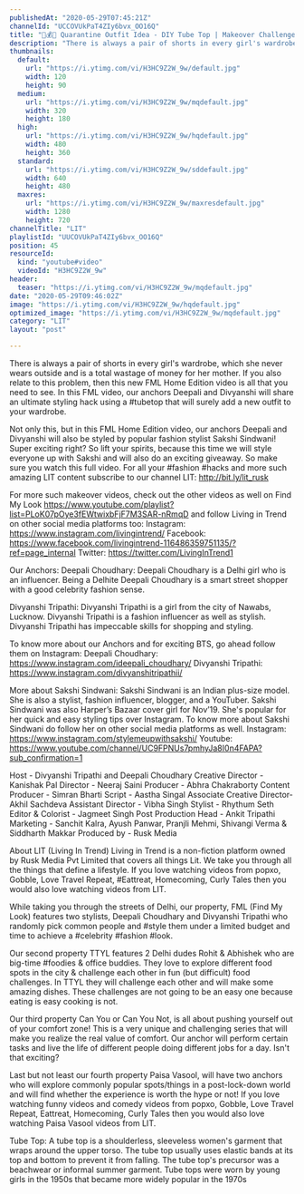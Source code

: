 ```yaml
---
publishedAt: "2020-05-29T07:45:21Z"
channelId: "UCCOVUkPaT4ZIy6bvx_OO16Q"
title: "👚💰😮 Quarantine Outfit Idea - DIY Tube Top | Makeover Challenge by Sakshi Sindwani |  FML"
description: "There is always a pair of shorts in every girl's wardrobe, which she never wears outside and is a total wastage of money for her mother. If you also relate to this problem, then this new FML Home Edition video is all that you need to see. In this FML video, our anchors Deepali and Divyanshi will share an ultimate styling hack using a #tubetop that will surely add a new outfit to your wardrobe.\n\nNot only this, but in this FML Home Edition video, our anchors Deepali and Divyanshi will also be styled by popular fashion stylist Sakshi Sindwani! Super exciting right? So lift your spirits, because this time we will style everyone up with Sakshi and will also do an exciting giveaway. So make sure you watch this full video. For all your #fashion #hacks and more such amazing LIT content subscribe to our channel LIT: http://bit.ly/lit_rusk\n\nFor more such makeover videos, check out the other videos as well on Find My Look https://www.youtube.com/playlist?list=PLoK07pOye3fEWtwixbFjF7M3SAR-nRmqD and follow Living in Trend on other social media platforms too: Instagram: https://www.instagram.com/livingintrend/ Facebook: https://www.facebook.com/livingintrend-116486359751135/?ref=page_internal Twitter: https://twitter.com/LivingInTrend1\n\nOur Anchors:\nDeepali Choudhary: Deepali Choudhary is a Delhi girl who is an influencer. Being a Delhite Deepali Choudhary is a smart street shopper with a good celebrity fashion sense.\n\nDivyanshi Tripathi: Divyanshi Tripathi is a girl from the city of Nawabs, Lucknow. Divyanshi Tripathi is a fashion influencer as well as stylish. Divyanshi Tripathi has impeccable skills for shopping and styling.\n\nTo know more about our Anchors and for exciting BTS, go ahead follow them on Instagram: Deepali Choudhary: https://www.instagram.com/ideepali_choudhary/ Divyanshi Tripathi: https://www.instagram.com/divyanshitripathii/\n\nMore about Sakshi Sindwani:\nSakshi Sindwani is an Indian plus-size model. She is also a stylist, fashion influencer, blogger, and a YouTuber. Sakshi Sindwani was also Harper’s Bazaar cover girl for Nov’19. She's popular for her quick and easy styling tips over Instagram. To know more about Sakshi Sindwani do follow her on other social media platforms as well. Instagram: https://www.instagram.com/stylemeupwithsakshi/ Youtube: https://www.youtube.com/channel/UC9FPNUs7pmhyJa8I0n4FAPA?sub_confirmation=1\n\nHost - Divyanshi Tripathi and Deepali Choudhary\nCreative Director - Kanishak Pal\nDirector - Neeraj Saini\nProducer - Abhra Chakraborty\nContent Producer - Simran Bharti\nScript - Aastha Singal\nAssociate Creative Director- Akhil Sachdeva\nAssistant Director - Vibha Singh\nStylist - Rhythum Seth\nEditor & Colorist - Jagmeet Singh\nPost Production Head - Ankit Tripathi\nMarketing - Sanchit Kalra, Ayush Panwar, Pranjli Mehmi, Shivangi Verma & Siddharth Makkar\nProduced by - Rusk Media\n\nAbout LIT (Living In Trend)\nLiving in Trend is a non-fiction platform owned by Rusk Media Pvt Limited that covers all things Lit. We take you through all the things that define a lifestyle. If you love watching videos from popxo, Gobble, Love Travel Repeat, #Eattreat, Homecoming, Curly Tales then you would also love watching videos from LIT.\n\nWhile taking you through the streets of Delhi, our property, FML (Find My Look) features two stylists, Deepali Choudhary and Divyanshi Tripathi who randomly pick common people and #style them under a limited budget and time to achieve a #celebrity #fashion #look.\n\nOur second property TTYL features 2 Delhi dudes Rohit & Abhishek who are big-time #foodies & office buddies. They love to explore different food spots in the city & challenge each other in fun (but difficult) food challenges. In TTYL they will challenge each other and will make some amazing dishes. These challenges are not going to be an easy one because eating is easy cooking is not. \n\nOur third property Can You or Can You Not, is all about pushing yourself out of your comfort zone! This is a very unique and challenging series that will make you realize the real value of comfort. Our anchor will perform certain tasks and live the life of different people doing different jobs for a day. Isn't that exciting?\n\nLast but not least our fourth property Paisa Vasool, will have two anchors who will explore commonly popular spots/things in a post-lock-down world and will find whether the experience is worth the hype or not! If you love watching funny videos and comedy videos from popxo, Gobble, Love Travel Repeat, Eattreat, Homecoming, Curly Tales then you would also love watching Paisa Vasool videos from LIT.\n\nTube Top:\nA tube top is a shoulderless, sleeveless women's garment that wraps around the upper torso. The tube top usually uses elastic bands at its top and bottom to prevent it from falling. The tube top's precursor was a beachwear or informal summer garment. Tube tops were worn by young girls in the 1950s that became more widely popular in the 1970s"
thumbnails:
  default:
    url: "https://i.ytimg.com/vi/H3HC9Z2W_9w/default.jpg"
    width: 120
    height: 90
  medium:
    url: "https://i.ytimg.com/vi/H3HC9Z2W_9w/mqdefault.jpg"
    width: 320
    height: 180
  high:
    url: "https://i.ytimg.com/vi/H3HC9Z2W_9w/hqdefault.jpg"
    width: 480
    height: 360
  standard:
    url: "https://i.ytimg.com/vi/H3HC9Z2W_9w/sddefault.jpg"
    width: 640
    height: 480
  maxres:
    url: "https://i.ytimg.com/vi/H3HC9Z2W_9w/maxresdefault.jpg"
    width: 1280
    height: 720
channelTitle: "LIT"
playlistId: "UUCOVUkPaT4ZIy6bvx_OO16Q"
position: 45
resourceId:
  kind: "youtube#video"
  videoId: "H3HC9Z2W_9w"
header:
  teaser: "https://i.ytimg.com/vi/H3HC9Z2W_9w/mqdefault.jpg"
date: "2020-05-29T09:46:02Z"
image: "https://i.ytimg.com/vi/H3HC9Z2W_9w/hqdefault.jpg"
optimized_image: "https://i.ytimg.com/vi/H3HC9Z2W_9w/mqdefault.jpg"
category: "LIT"
layout: "post"

---
```

There is always a pair of shorts in every girl's wardrobe, which she never wears outside and is a total wastage of money for her mother. If you also relate to this problem, then this new FML Home Edition video is all that you need to see. In this FML video, our anchors Deepali and Divyanshi will share an ultimate styling hack using a #tubetop that will surely add a new outfit to your wardrobe.

Not only this, but in this FML Home Edition video, our anchors Deepali and Divyanshi will also be styled by popular fashion stylist Sakshi Sindwani! Super exciting right? So lift your spirits, because this time we will style everyone up with Sakshi and will also do an exciting giveaway. So make sure you watch this full video. For all your #fashion #hacks and more such amazing LIT content subscribe to our channel LIT: http://bit.ly/lit_rusk

For more such makeover videos, check out the other videos as well on Find My Look https://www.youtube.com/playlist?list=PLoK07pOye3fEWtwixbFjF7M3SAR-nRmqD and follow Living in Trend on other social media platforms too: Instagram: https://www.instagram.com/livingintrend/ Facebook: https://www.facebook.com/livingintrend-116486359751135/?ref=page_internal Twitter: https://twitter.com/LivingInTrend1

Our Anchors:
Deepali Choudhary: Deepali Choudhary is a Delhi girl who is an influencer. Being a Delhite Deepali Choudhary is a smart street shopper with a good celebrity fashion sense.

Divyanshi Tripathi: Divyanshi Tripathi is a girl from the city of Nawabs, Lucknow. Divyanshi Tripathi is a fashion influencer as well as stylish. Divyanshi Tripathi has impeccable skills for shopping and styling.

To know more about our Anchors and for exciting BTS, go ahead follow them on Instagram: Deepali Choudhary: https://www.instagram.com/ideepali_choudhary/ Divyanshi Tripathi: https://www.instagram.com/divyanshitripathii/

More about Sakshi Sindwani:
Sakshi Sindwani is an Indian plus-size model. She is also a stylist, fashion influencer, blogger, and a YouTuber. Sakshi Sindwani was also Harper’s Bazaar cover girl for Nov’19. She's popular for her quick and easy styling tips over Instagram. To know more about Sakshi Sindwani do follow her on other social media platforms as well. Instagram: https://www.instagram.com/stylemeupwithsakshi/ Youtube: https://www.youtube.com/channel/UC9FPNUs7pmhyJa8I0n4FAPA?sub_confirmation=1

Host - Divyanshi Tripathi and Deepali Choudhary
Creative Director - Kanishak Pal
Director - Neeraj Saini
Producer - Abhra Chakraborty
Content Producer - Simran Bharti
Script - Aastha Singal
Associate Creative Director- Akhil Sachdeva
Assistant Director - Vibha Singh
Stylist - Rhythum Seth
Editor & Colorist - Jagmeet Singh
Post Production Head - Ankit Tripathi
Marketing - Sanchit Kalra, Ayush Panwar, Pranjli Mehmi, Shivangi Verma & Siddharth Makkar
Produced by - Rusk Media

About LIT (Living In Trend)
Living in Trend is a non-fiction platform owned by Rusk Media Pvt Limited that covers all things Lit. We take you through all the things that define a lifestyle. If you love watching videos from popxo, Gobble, Love Travel Repeat, #Eattreat, Homecoming, Curly Tales then you would also love watching videos from LIT.

While taking you through the streets of Delhi, our property, FML (Find My Look) features two stylists, Deepali Choudhary and Divyanshi Tripathi who randomly pick common people and #style them under a limited budget and time to achieve a #celebrity #fashion #look.

Our second property TTYL features 2 Delhi dudes Rohit & Abhishek who are big-time #foodies & office buddies. They love to explore different food spots in the city & challenge each other in fun (but difficult) food challenges. In TTYL they will challenge each other and will make some amazing dishes. These challenges are not going to be an easy one because eating is easy cooking is not. 

Our third property Can You or Can You Not, is all about pushing yourself out of your comfort zone! This is a very unique and challenging series that will make you realize the real value of comfort. Our anchor will perform certain tasks and live the life of different people doing different jobs for a day. Isn't that exciting?

Last but not least our fourth property Paisa Vasool, will have two anchors who will explore commonly popular spots/things in a post-lock-down world and will find whether the experience is worth the hype or not! If you love watching funny videos and comedy videos from popxo, Gobble, Love Travel Repeat, Eattreat, Homecoming, Curly Tales then you would also love watching Paisa Vasool videos from LIT.

Tube Top:
A tube top is a shoulderless, sleeveless women's garment that wraps around the upper torso. The tube top usually uses elastic bands at its top and bottom to prevent it from falling. The tube top's precursor was a beachwear or informal summer garment. Tube tops were worn by young girls in the 1950s that became more widely popular in the 1970s